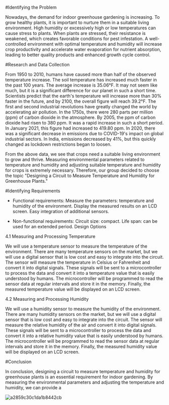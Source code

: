 #Identifying the Problem

Nowadays, the demand for indoor greenhouse gardening is increasing. To grow healthy plants, it is important to nurture them in a suitable living environment. High humidity or excessively high or low temperatures can cause stress to plants. When plants are stressed, their resistance is weakened, which creates favorable conditions for pest infestation. A well-controlled environment with optimal temperature and humidity will increase crop productivity and accelerate water evaporation for nutrient absorption, leading to better quality products and enhanced growth cycle control.

#Research and Data Collection

From 1950 to 2010, humans have caused more than half of the observed temperature increase. The soil temperature has increased much faster in the past 100 years. The average increase is 35.06°F. It may not seem like much, but it is a significant difference for our planet in such a short time. Scientists predict that the earth's temperature will increase more than 30% faster in the future, and by 2100, the overall figure will reach 39.2°F. The first and second industrial revolutions have greatly changed the world by accelerating air pollution. In the 1750s, there were 280 parts per million (ppm) of carbon dioxide in the atmosphere. By 2005, the ppm of carbon dioxide had risen to 380 ppm. It was a rapid increase in such a short period. In January 2021, this figure had increased to 419.80 ppm. In 2020, there was a significant decrease in emissions due to COVID-19's impact on global industrial sectors. In India, emissions decreased by 41%, but this quickly changed as lockdown restrictions began to loosen.

From the above data, we see that crops need a suitable living environment to grow and thrive. Measuring environmental parameters related to temperature and humidity and adjusting suitable temperature and humidity for crops is extremely necessary. Therefore, our group decided to choose the topic "Designing a Circuit to Measure Temperature and Humidity for Greenhouse Plants."

#Identifying Requirements

- Functional requirements:
Measure the parameters: temperature and humidity of the environment.
Display the measured results on an LCD screen.
Easy integration of additional sensors.

- Non-functional requirements:
Circuit size: compact.
Life span: can be used for an extended period.
Design Options

4.1 Measuring and Processing Temperature

We will use a temperature sensor to measure the temperature of the environment. There are many temperature sensors on the market, but we will use a digital sensor that is low cost and easy to integrate into the circuit. The sensor will measure the temperature in Celsius or Fahrenheit and convert it into digital signals. These signals will be sent to a microcontroller to process the data and convert it into a temperature value that is easily understood by humans. The microcontroller will be programmed to read the sensor data at regular intervals and store it in the memory. Finally, the measured temperature value will be displayed on an LCD screen.

4.2 Measuring and Processing Humidity

We will use a humidity sensor to measure the humidity of the environment. There are many humidity sensors on the market, but we will use a digital sensor that is low cost and easy to integrate into the circuit. The sensor will measure the relative humidity of the air and convert it into digital signals. These signals will be sent to a microcontroller to process the data and convert it into a relative humidity value that is easily understood by humans. The microcontroller will be programmed to read the sensor data at regular intervals and store it in the memory. Finally, the measured humidity value will be displayed on an LCD screen.

#Conclusion

In conclusion, designing a circuit to measure temperature and humidity for greenhouse plants is an essential requirement for indoor gardening. By measuring the environmental parameters and adjusting the temperature and humidity, we can provide a

![a2859c30c1da1b8442cb](https://user-images.githubusercontent.com/99072420/220876589-fb1872e0-acdc-4dd6-9a1a-3ee2cdd9f7d7.jpg)

